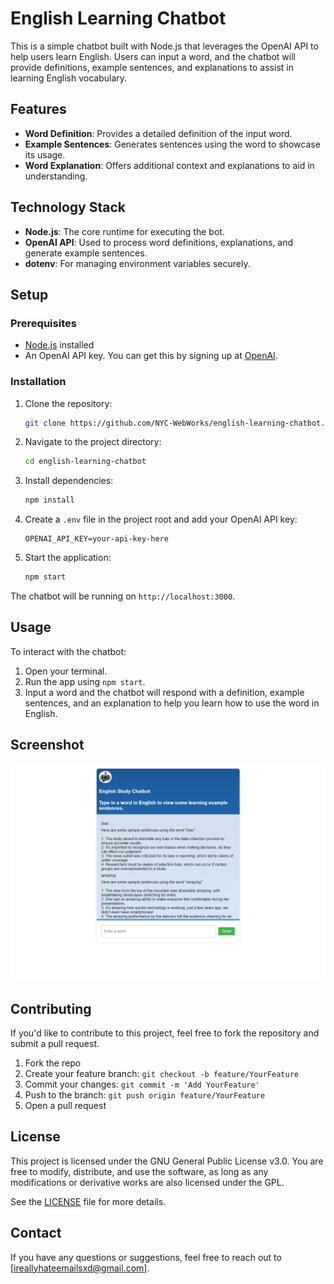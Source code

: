 # English Learning Chatbot

This is a simple chatbot built with Node.js that leverages the OpenAI API to help users learn English. Users can input a word, and the chatbot will provide definitions, example sentences, and explanations to assist in learning English vocabulary.

## Features

- **Word Definition**: Provides a detailed definition of the input word.
- **Example Sentences**: Generates sentences using the word to showcase its usage.
- **Word Explanation**: Offers additional context and explanations to aid in understanding.

## Technology Stack

- **Node.js**: The core runtime for executing the bot.
- **OpenAI API**: Used to process word definitions, explanations, and generate example sentences.
- **dotenv**: For managing environment variables securely.

## Setup

### Prerequisites

- [Node.js](https://nodejs.org/) installed
- An OpenAI API key. You can get this by signing up at [OpenAI](https://beta.openai.com/signup/).

### Installation

1. Clone the repository:

   ```bash
   git clone https://github.com/NYC-WebWorks/english-learning-chatbot.git
   ```

2. Navigate to the project directory:

   ```bash
   cd english-learning-chatbot
   ```

3. Install dependencies:

   ```bash
   npm install
   ```

4. Create a `.env` file in the project root and add your OpenAI API key:

   ```plaintext
   OPENAI_API_KEY=your-api-key-here
   ```

5. Start the application:

   ```bash
   npm start
   ```

The chatbot will be running on `http://localhost:3000`.

## Usage

To interact with the chatbot:

1. Open your terminal.
2. Run the app using `npm start`.
3. Input a word and the chatbot will respond with a definition, example sentences, and an explanation to help you learn how to use the word in English.

## Screenshot

![Screenshot of web app](./screenshot.png)

## Contributing

If you'd like to contribute to this project, feel free to fork the repository and submit a pull request.

1. Fork the repo
2. Create your feature branch: `git checkout -b feature/YourFeature`
3. Commit your changes: `git commit -m 'Add YourFeature'`
4. Push to the branch: `git push origin feature/YourFeature`
5. Open a pull request


## License

This project is licensed under the GNU General Public License v3.0. You are free to modify, distribute, and use the software, as long as any modifications or derivative works are also licensed under the GPL.

See the [LICENSE](LICENSE) file for more details.

## Contact

If you have any questions or suggestions, feel free to reach out to [ireallyhateemailsxd@gmail.com].
